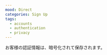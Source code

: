 ```yaml
---
mood: Direct
categories: Sign Up
tags:
  - accounts
  - authentication
  - privacy
---
```

お客様の認証情報は、暗号化されて保存されます。